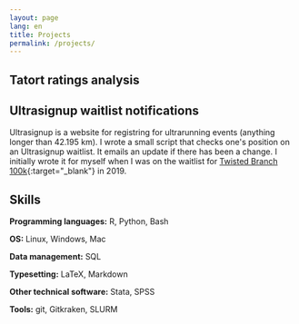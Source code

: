 ```yaml
---
layout: page
lang: en
title: Projects
permalink: /projects/
---
```


## Tatort ratings analysis


## Ultrasignup waitlist notifications

Ultrasignup is a website for registring for ultrarunning events (anything longer than 42.195 km). I wrote a small script that checks one's position on an Ultrasignup waitlist. It emails an update if there has been a change. I initially wrote it for myself when I was on the waitlist for [Twisted Branch 100k](http://twistedbranchtrail.com/){:target="_blank"} in 2019.

## Skills

**Programming languages:** R, Python, Bash

**OS:** Linux, Windows, Mac

**Data management:** SQL

**Typesetting:** LaTeX, Markdown

**Other technical software:** Stata, SPSS

**Tools:** git, Gitkraken, SLURM
